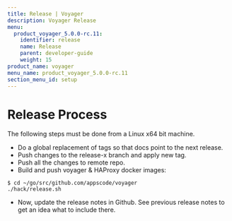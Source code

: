 ```yaml
---
title: Release | Voyager
description: Voyager Release
menu:
  product_voyager_5.0.0-rc.11:
    identifier: release
    name: Release
    parent: developer-guide
    weight: 15
product_name: voyager
menu_name: product_voyager_5.0.0-rc.11
section_menu_id: setup
---
```

# Release Process

The following steps must be done from a Linux x64 bit machine.

- Do a global replacement of tags so that docs point to the next release.
- Push changes to the release-x branch and apply new tag.
- Push all the changes to remote repo.
- Build and push voyager & HAProxy docker images:

```console
$ cd ~/go/src/github.com/appscode/voyager
./hack/release.sh
```

- Now, update the release notes in Github. See previous release notes to get an idea what to include there.
